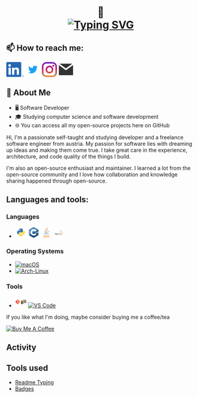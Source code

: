 <h1 align = "center">
👋 </br>
<a href="https://git.io/typing-svg"><img src="https://readme-typing-svg.demolab.com?font=Fira+Code&pause=500&color=28A125&center=true&vCenter=true&width=435&lines=Hey+there!+I'm+Chaos+%3A);%3E+github.com%2Fallmightychaos" alt="Typing SVG" /></a>
</h1>

## 📫 How to reach me:
[<img src="https://raw.githubusercontent.com/allmightychaos/allmightychaos/main/socials/linkedin.png" height="40em" align="center" alt="Follow Chaos on LinkedIn" title="Follow Chaos on LinkedIn"/>](https://www.linkedin.com/in/chaos3003/)
[<img src="https://raw.githubusercontent.com/allmightychaos/allmightychaos/main/socials/twitter.svg" height="40em" align="center" alt="Follow Chaos on Twitter" title="Follow Chaos on Twitter"/>](https://twitter.com/allmightychaos)
[<img src="https://raw.githubusercontent.com/allmightychaos/allmightychaos/main/socials/instagram.svg" height="40em" align="center" alt="Follow Chaos on Instagram" title="Follow Chaos on Instagram"/>](https://instagram.com/allmighty.chaos)
[<img src="https://raw.githubusercontent.com/allmightychaos/allmightychaos/main/socials/mailto.svg" height="40em" align="center" alt="Send me an E-Mail" title="Send me an E-Mail"/>](mailto:weghofer.sam@icloud.com)

## :book: About Me
- 🖥 Software Developer
- 🎓 Studying computer science and software development
- 🌐 You can access all my open-source projects here on GitHub

Hi, I'm a passionate self-taught and studying developer and a freelance software engineer from austria. 
My passion for software lies with dreaming up ideas and making them come true.
I take great care in the experience, architecture, and code quality of the things I build.

I'm also an open-source enthusiast and maintainer. 
I learned a lot from the open-source community and I love how collaboration and knowledge sharing happened through open-source.

## Languages and tools:

### Languages
- <code><img height="30" src="https://raw.githubusercontent.com/github/explore/80688e429a7d4ef2fca1e82350fe8e3517d3494d/topics/python/python.png"></code>
<code><img height="30" src="https://raw.githubusercontent.com/github/explore/80688e429a7d4ef2fca1e82350fe8e3517d3494d/topics/cpp/cpp.png"></code>
<code><img height="30" src="https://raw.githubusercontent.com/github/explore/80688e429a7d4ef2fca1e82350fe8e3517d3494d/topics/java/java.png"></code>
<code><img height="30" src="https://raw.githubusercontent.com/github/explore/80688e429a7d4ef2fca1e82350fe8e3517d3494d/topics/mysql/mysql.png"></code>

### Operating Systems
- [![macOS](https://img.shields.io/badge/macOS-Ventura-e66702?style=round-square&logo=apple&logoColor=ffffff)](https://www.apple.com/macos/ventura)<br/>
- [![Arch-Linux](https://img.shields.io/badge/Linux-Arch-1e3f5a?style=round-square&logo=archlinux&logoColor=1793d1)](https://archlinux.org/)

### Tools
- <code><img height="30" src="https://raw.githubusercontent.com/github/explore/80688e429a7d4ef2fca1e82350fe8e3517d3494d/topics/git/git.png"></code>
[![VS Code](https://img.shields.io/badge/IDE-VSCode-%23007ACC?style=round-square&logo=Visual-studio-code)](https://code.visualstudio.com/)

If you like what I'm doing, maybe consider buying me a coffee/tea 

<a href="https://www.buymeacoffee.com/allmightychaos" target="_blank"><img src="https://cdn.buymeacoffee.com/buttons/v2/default-green.png" alt="Buy Me A Coffee" width="150" ></a>

## Activity
<!--START_SECTION:waka-->

<!--END_SECTION:waka-->

## Tools used
- [Readme Typing](https://readme-typing-svg.demolab.com/demo/)
- [Badges](https://shields.io/)
